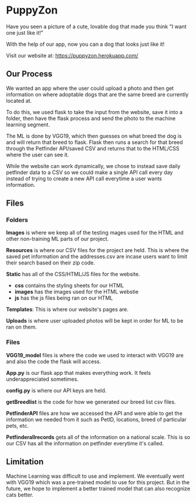 # PuppyZon 

Have you seen a picture of a cute, lovable dog that made you think "I want one just like it!"

With the help of our app, now you can a dog that looks just like it!

Visit our website at:
https://puppyzon.herokuapp.com/

## Our Process

We wanted an app where the user could upload a photo and then get information on where adoptable dogs that are the same breed are currently located at. 

To do this, we used flask to take the input from the website, save it into a folder, then have the flask process and send the photo to the machine learning segment.

The ML is done by VGG19, which then guesses on what breed the dog is and will return that breed to flask. Flask then runs a search for that breed through the Petfinder API/saved CSV and returns that to the HTML/CSS where the user can see it. 

While the website can work dynamically, we chose to instead save daily petfinder data to a CSV so we could make a single API call every day instead of trying to create a new API call everytime a user wants information. 

## Files

### Folders

**Images** is where we keep all of the testing mages used for the HTML and other non-training ML parts of our project. 

**Resources** is where our CSV files for the project are held. This is where the saved pet information and the addresses.csv are incase users want to limit their search based on their zip code.

**Static** has all of the CSS/HTML/JS files for the website. 
  * **css** contains the styling sheets for our HTML
  * **images** has the images used for the HTML webstie
  * **js** has the js files being ran on our HTML
  
**Templates**: This is where our website's pages are.

**Uploads** is where user uploaded photos will be kept in order for ML to be ran on them. 

### Files

**VGG19_model** files is where the code we used to interact with VGG19 are and also the code the flask will access. 

**App.py** is our flask app that makes everything work. It feels underappreciated sometimes. 

**config.py** is where our API keys are held. 

**getBreedlist** is the code for how we generated our breed list csv files. 

**PetfinderAPI** files are how we accessed the API and were able to get the information we needed from it such as PetID, locations, breed of particular pets, etc. 

**Petfinderallrecords** gets all of the information on a national scale. This is so our CSV has all the information on petfinder everytime it's called. 

## Limitation

Machine Learning was difficult to use and implement. We eventually went with VGG19 which was a pre-trained model to use for this project. But in the future, we hope to implement a better trained model that can also recognize cats better. 


